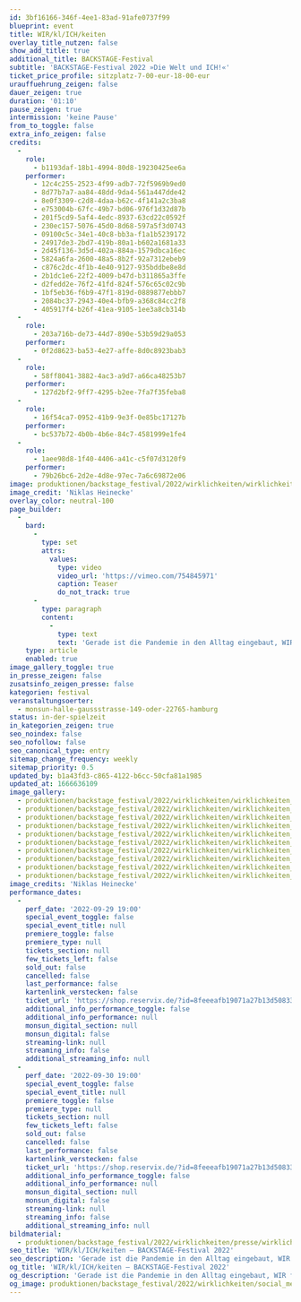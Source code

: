 ```yaml
---
id: 3bf16166-346f-4ee1-83ad-91afe0737f99
blueprint: event
title: WIR/kl/ICH/keiten
overlay_title_nutzen: false
show_add_title: true
additional_title: BACKSTAGE-Festival
subtitle: 'BACKSTAGE-Festival 2022 »Die Welt und ICH!«'
ticket_price_profile: sitzplatz-7-00-eur-18-00-eur
urauffuehrung_zeigen: false
dauer_zeigen: true
duration: '01:10'
pause_zeigen: true
intermission: 'keine Pause'
from_to_toggle: false
extra_info_zeigen: false
credits:
  -
    role:
      - b1193daf-18b1-4994-80d8-19230425ee6a
    performer:
      - 12c4c255-2523-4f99-adb7-72f5969b9ed0
      - 8d77b7a7-aa84-48dd-9da4-561a447dde42
      - 8e0f3309-c2d8-4daa-b62c-4f141a2c3ba8
      - e753004b-67fc-49b7-bd06-976f1d32d87b
      - 201f5cd9-5af4-4edc-8937-63cd22c0592f
      - 230ec157-5076-45d0-8d68-597a5f3d0743
      - 09100c5c-34e1-40c8-bb3a-f1a1b5239172
      - 24917de3-2bd7-419b-80a1-b602a1681a33
      - 2d45f136-3d5d-402a-884a-1579dbca16ec
      - 5824a6fa-2600-48a5-8b2f-92a7312ebeb9
      - c876c2dc-4f1b-4e40-9127-935bddbe8e8d
      - 2b1dc1e6-22f2-4009-b47d-b311865a3ffe
      - d2fedd2e-76f2-41fd-824f-576c65c02c9b
      - 1bf5eb36-f6b9-47f1-819d-0889877ebbb7
      - 2084bc37-2943-40e4-bfb9-a368c84cc2f8
      - 405917f4-b26f-41ea-9105-1ee3a8cb314b
  -
    role:
      - 203a716b-de73-44d7-890e-53b59d29a053
    performer:
      - 0f2d8623-ba53-4e27-affe-8d0c8923bab3
  -
    role:
      - 58ff8041-3882-4ac3-a9d7-a66ca48253b7
    performer:
      - 127d2bf2-9ff7-4295-b2ee-7fa7f35feba8
  -
    role:
      - 16f54ca7-0952-41b9-9e3f-0e85bc17127b
    performer:
      - bc537b72-4b0b-4b6e-84c7-4581999e1fe4
  -
    role:
      - 1aee98d8-1f40-4406-a41c-c5f07d3120f9
    performer:
      - 79b26bc6-2d2e-4d8e-97ec-7a6c69872e06
image: produktionen/backstage_festival/2022/wirklichkeiten/wirklichkeiten_backstage_01_c_niklas_heinecke.jpeg
image_credit: 'Niklas Heinecke'
overlay_color: neutral-100
page_builder:
  -
    bard:
      -
        type: set
        attrs:
          values:
            type: video
            video_url: 'https://vimeo.com/754845971'
            caption: Teaser
            do_not_track: true
      -
        type: paragraph
        content:
          -
            type: text
            text: 'Gerade ist die Pandemie in den Alltag eingebaut, WIR feiern wieder! Dann stehen wir 2022 abermals einer brutalen Wirklichkeit gegenüber. Das ICH ist gefragt, um das WIR zu schützen. Keine Selbstverständlichkeit. Manchmal bleibt das ICH hinter seinen Mauern als Nabel der Welt und weiß doch, dass es für das WIR gebraucht wird. Ein tastender, ein brausender, ein zaghafter, ein entschlossener, und manchmal auch schmerzhafter Versuch, sich im Spannungsfeld von diesem Dilemma zu bewegen – nein, zu tanzen!'
    type: article
    enabled: true
image_gallery_toggle: true
in_presse_zeigen: false
zusatsinfo_zeigen_presse: false
kategorien: festival
veranstaltungsoerter:
  - monsun-halle-gaussstrasse-149-oder-22765-hamburg
status: in-der-spielzeit
in_kategorien_zeigen: true
seo_noindex: false
seo_nofollow: false
seo_canonical_type: entry
sitemap_change_frequency: weekly
sitemap_priority: 0.5
updated_by: b1a43fd3-c865-4122-b6cc-50cfa81a1985
updated_at: 1666636109
image_gallery:
  - produktionen/backstage_festival/2022/wirklichkeiten/wirklichkeiten_backstage_07_c_niklas_heinecke.jpg
  - produktionen/backstage_festival/2022/wirklichkeiten/wirklichkeiten_backstage_08_c_niklas_heinecke.jpg
  - produktionen/backstage_festival/2022/wirklichkeiten/wirklichkeiten_backstage_09_c_niklas_heinecke.jpg
  - produktionen/backstage_festival/2022/wirklichkeiten/wirklichkeiten_backstage_10_c_niklas_heinecke.jpg
  - produktionen/backstage_festival/2022/wirklichkeiten/wirklichkeiten_backstage_11_c_niklas_heinecke.jpg
  - produktionen/backstage_festival/2022/wirklichkeiten/wirklichkeiten_backstage_12_c_niklas_heinecke.jpg
  - produktionen/backstage_festival/2022/wirklichkeiten/wirklichkeiten_backstage_15_c_niklas_heinecke.jpg
  - produktionen/backstage_festival/2022/wirklichkeiten/wirklichkeiten_backstage_03_c_niklas_heinecke.jpg
  - produktionen/backstage_festival/2022/wirklichkeiten/wirklichkeiten_backstage_05_c_niklas_heinecke.jpg
  - produktionen/backstage_festival/2022/wirklichkeiten/wirklichkeiten_backstage_16_c_niklas_heinecke.jpg
image_credits: 'Niklas Heinecke'
performance_dates:
  -
    perf_date: '2022-09-29 19:00'
    special_event_toggle: false
    special_event_title: null
    premiere_toggle: false
    premiere_type: null
    tickets_section: null
    few_tickets_left: false
    sold_out: false
    cancelled: false
    last_performance: false
    kartenlink_verstecken: false
    ticket_url: 'https://shop.reservix.de/?id=8feeeafb19071a27b13d5083379d95183e9ab490f2f135faf80b2fecfc1ba00f2aba7ad8945f4a4292549eb86feddc1b&vID=7337&eventGrpID=413227&eventID=1986166'
    additional_info_performance_toggle: false
    additional_info_performance: null
    monsun_digital_section: null
    monsun_digital: false
    streaming-link: null
    streaming_info: false
    additional_streaming_info: null
  -
    perf_date: '2022-09-30 19:00'
    special_event_toggle: false
    special_event_title: null
    premiere_toggle: false
    premiere_type: null
    tickets_section: null
    few_tickets_left: false
    sold_out: false
    cancelled: false
    last_performance: false
    kartenlink_verstecken: false
    ticket_url: 'https://shop.reservix.de/?id=8feeeafb19071a27b13d5083379d95183e9ab490f2f135faf80b2fecfc1ba00f2aba7ad8945f4a4292549eb86feddc1b&vID=7337&eventGrpID=413227&eventID=1986167'
    additional_info_performance_toggle: false
    additional_info_performance: null
    monsun_digital_section: null
    monsun_digital: false
    streaming-link: null
    streaming_info: false
    additional_streaming_info: null
bildmaterial:
  - produktionen/backstage_festival/2022/wirklichkeiten/presse/wirklichkeiten_backstage_c_niklas_heinecke_monsun.zip
seo_title: 'WIR/kl/ICH/keiten – BACKSTAGE-Festival 2022'
seo_description: 'Gerade ist die Pandemie in den Alltag eingebaut, WIR feiern wieder! Dann stehen wir 2022 abermals einer brutalen Wirklichkeit gegenüber.'
og_title: 'WIR/kl/ICH/keiten – BACKSTAGE-Festival 2022'
og_description: 'Gerade ist die Pandemie in den Alltag eingebaut, WIR feiern wieder! Dann stehen wir 2022 abermals einer brutalen Wirklichkeit gegenüber.'
og_image: produktionen/backstage_festival/2022/wirklichkeiten/social_media_wirklichkeiten_backstage_c_niklas_heinecke.jpg
---
```


